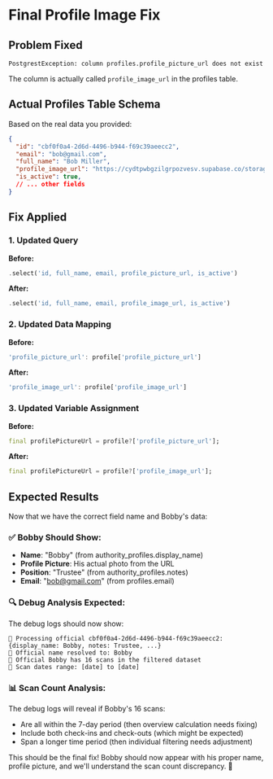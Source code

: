 # Final Profile Image Fix

## Problem Fixed
```
PostgrestException: column profiles.profile_picture_url does not exist
```

The column is actually called `profile_image_url` in the profiles table.

## Actual Profiles Table Schema
Based on the real data you provided:
```json
{
  "id": "cbf0f0a4-2d6d-4496-b944-f69c39aeecc2",
  "email": "bob@gmail.com", 
  "full_name": "Bob Miller",
  "profile_image_url": "https://cydtpwbgzilgrpozvesv.supabase.co/storage/v1/object/public/BorderTax/cbf0f0a4-2d6d-4496-b944-f69c39aeecc2/profile_image_1760358655670.jpg",
  "is_active": true,
  // ... other fields
}
```

## Fix Applied

### 1. Updated Query
**Before:**
```dart
.select('id, full_name, email, profile_picture_url, is_active')
```

**After:**
```dart
.select('id, full_name, email, profile_image_url, is_active')
```

### 2. Updated Data Mapping
**Before:**
```dart
'profile_picture_url': profile['profile_picture_url']
```

**After:**
```dart
'profile_image_url': profile['profile_image_url']
```

### 3. Updated Variable Assignment
**Before:**
```dart
final profilePictureUrl = profile?['profile_picture_url'];
```

**After:**
```dart
final profilePictureUrl = profile?['profile_image_url'];
```

## Expected Results

Now that we have the correct field name and Bobby's data:

### ✅ Bobby Should Show:
- **Name**: "Bobby" (from authority_profiles.display_name)
- **Profile Picture**: His actual photo from the URL
- **Position**: "Trustee" (from authority_profiles.notes)
- **Email**: "bob@gmail.com" (from profiles.email)

### 🔍 Debug Analysis Expected:
The debug logs should now show:
```
👤 Processing official cbf0f0a4-2d6d-4496-b944-f69c39aeecc2: {display_name: Bobby, notes: Trustee, ...}
👤 Official name resolved to: Bobby
👤 Official Bobby has 16 scans in the filtered dataset
👤 Scan dates range: [date] to [date]
```

### 📊 Scan Count Analysis:
The debug logs will reveal if Bobby's 16 scans:
- Are all within the 7-day period (then overview calculation needs fixing)
- Include both check-ins and check-outs (which might be expected)
- Span a longer time period (then individual filtering needs adjustment)

This should be the final fix! Bobby should now appear with his proper name, profile picture, and we'll understand the scan count discrepancy. 🎉